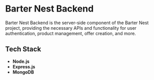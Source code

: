 # Barter Nest Backend

Barter Nest Backend is the server-side component of the Barter Nest project, providing the necessary APIs and functionality for user authentication, product management, offer creation, and more.

## Tech Stack

-   **Node.js**
-   **Express.js**
-   **MongoDB**
